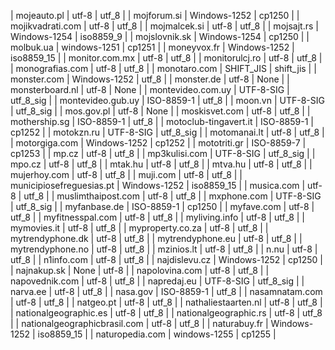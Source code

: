 | mojeauto.pl | utf-8 | utf_8 |
| mojforum.si | Windows-1252 | cp1250 |
| mojikvadrati.com | utf-8 | utf_8 |
| mojmalcek.si | utf-8 | utf_8 |
| mojsajt.rs | Windows-1254 | iso8859_9 |
| mojslovnik.sk | Windows-1254 | cp1250 |
| molbuk.ua | windows-1251 | cp1251 |
| moneyvox.fr | Windows-1252 | iso8859_15 |
| monitor.com.mx | utf-8 | utf_8 |
| monitorulcj.ro | utf-8 | utf_8 |
| monografias.com | utf-8 | utf_8 |
| monotaro.com | SHIFT_JIS | shift_jis |
| monster.com | Windows-1252 | utf_8 |
| monster.de | utf-8 | None |
| monsterboard.nl | utf-8 | None |
| montevideo.com.uy | UTF-8-SIG | utf_8_sig |
| montevideo.gub.uy | ISO-8859-1 | utf_8 |
| moon.vn | UTF-8-SIG | utf_8_sig |
| mos.gov.pl | utf-8 | None |
| moskisvet.com | utf-8 | utf_8 |
| mothership.sg | ISO-8859-1 | utf_8 |
| motoclub-tingavert.it | ISO-8859-1 | cp1252 |
| motokzn.ru | UTF-8-SIG | utf_8_sig |
| motomanai.lt | utf-8 | utf_8 |
| motorgiga.com | Windows-1252 | cp1252 |
| mototriti.gr | ISO-8859-7 | cp1253 |
| mp.cz | utf-8 | utf_8 |
| mp3kulisi.com | UTF-8-SIG | utf_8_sig |
| mpo.cz | utf-8 | utf_8 |
| mtak.hu | utf-8 | utf_8 |
| mtva.hu | utf-8 | utf_8 |
| mujerhoy.com | utf-8 | utf_8 |
| muji.com | utf-8 | utf_8 |
| municipiosefreguesias.pt | Windows-1252 | iso8859_15 |
| musica.com | utf-8 | utf_8 |
| muslimthaipost.com | utf-8 | utf_8 |
| mxphone.com | UTF-8-SIG | utf_8_sig |
| myfanbase.de | ISO-8859-1 | cp1250 |
| myfave.com | utf-8 | utf_8 |
| myfitnesspal.com | utf-8 | utf_8 |
| myliving.info | utf-8 | utf_8 |
| mymovies.it | utf-8 | utf_8 |
| myproperty.co.za | utf-8 | utf_8 |
| mytrendyphone.dk | utf-8 | utf_8 |
| mytrendyphone.eu | utf-8 | utf_8 |
| mytrendyphone.no | utf-8 | utf_8 |
| mzinios.lt | utf-8 | utf_8 |
| n.nu | utf-8 | utf_8 |
| n1info.com | utf-8 | utf_8 |
| najdislevu.cz | Windows-1252 | cp1250 |
| najnakup.sk | None | utf-8 |
| napolovina.com | utf-8 | utf_8 |
| napovednik.com | utf-8 | utf_8 |
| napredaj.eu | UTF-8-SIG | utf_8_sig |
| narva.ee | utf-8 | utf_8 |
| nasa.gov | ISO-8859-1 | utf_8 |
| nasamnatam.com | utf-8 | utf_8 |
| natgeo.pt | utf-8 | utf_8 |
| nathaliestaarten.nl | utf-8 | utf_8 |
| nationalgeographic.es | utf-8 | utf_8 |
| nationalgeographic.rs | utf-8 | utf_8 |
| nationalgeographicbrasil.com | utf-8 | utf_8 |
| naturabuy.fr | Windows-1252 | iso8859_15 |
| naturopedia.com | windows-1255 | cp1255 |
